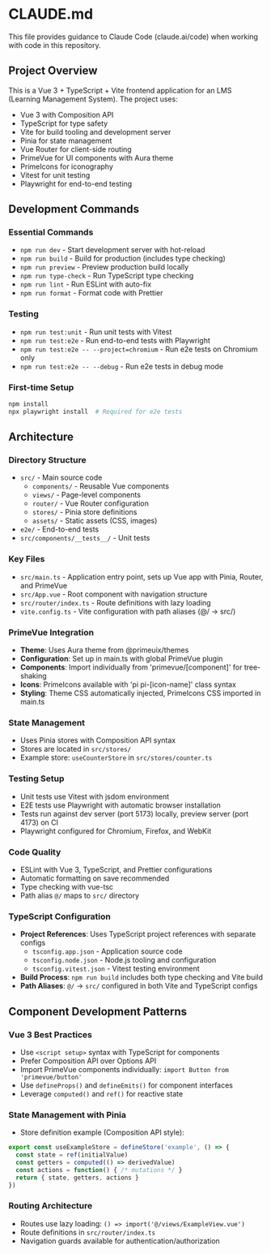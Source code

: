 # CLAUDE.md

This file provides guidance to Claude Code (claude.ai/code) when working with code in this repository.

## Project Overview

This is a Vue 3 + TypeScript + Vite frontend application for an LMS (Learning Management System). The project uses:
- Vue 3 with Composition API
- TypeScript for type safety
- Vite for build tooling and development server
- Pinia for state management
- Vue Router for client-side routing
- PrimeVue for UI components with Aura theme
- PrimeIcons for iconography
- Vitest for unit testing
- Playwright for end-to-end testing

## Development Commands

### Essential Commands
- `npm run dev` - Start development server with hot-reload
- `npm run build` - Build for production (includes type checking)
- `npm run preview` - Preview production build locally
- `npm run type-check` - Run TypeScript type checking
- `npm run lint` - Run ESLint with auto-fix
- `npm run format` - Format code with Prettier

### Testing
- `npm run test:unit` - Run unit tests with Vitest
- `npm run test:e2e` - Run end-to-end tests with Playwright
- `npm run test:e2e -- --project=chromium` - Run e2e tests on Chromium only
- `npm run test:e2e -- --debug` - Run e2e tests in debug mode

### First-time Setup
```bash
npm install
npx playwright install  # Required for e2e tests
```

## Architecture

### Directory Structure
- `src/` - Main source code
  - `components/` - Reusable Vue components
  - `views/` - Page-level components
  - `router/` - Vue Router configuration
  - `stores/` - Pinia store definitions
  - `assets/` - Static assets (CSS, images)
- `e2e/` - End-to-end tests
- `src/components/__tests__/` - Unit tests

### Key Files
- `src/main.ts` - Application entry point, sets up Vue app with Pinia, Router, and PrimeVue
- `src/App.vue` - Root component with navigation structure
- `src/router/index.ts` - Route definitions with lazy loading
- `vite.config.ts` - Vite configuration with path aliases (@/ → src/)

### PrimeVue Integration
- **Theme**: Uses Aura theme from @primeuix/themes
- **Configuration**: Set up in main.ts with global PrimeVue plugin
- **Components**: Import individually from 'primevue/[component]' for tree-shaking
- **Icons**: PrimeIcons available with 'pi pi-[icon-name]' class syntax
- **Styling**: Theme CSS automatically injected, PrimeIcons CSS imported in main.ts

### State Management
- Uses Pinia stores with Composition API syntax
- Stores are located in `src/stores/`
- Example store: `useCounterStore` in `src/stores/counter.ts`

### Testing Setup
- Unit tests use Vitest with jsdom environment
- E2E tests use Playwright with automatic browser installation
- Tests run against dev server (port 5173) locally, preview server (port 4173) on CI
- Playwright configured for Chromium, Firefox, and WebKit

### Code Quality
- ESLint with Vue 3, TypeScript, and Prettier configurations
- Automatic formatting on save recommended
- Type checking with vue-tsc
- Path alias `@/` maps to `src/` directory

### TypeScript Configuration
- **Project References**: Uses TypeScript project references with separate configs
  - `tsconfig.app.json` - Application source code
  - `tsconfig.node.json` - Node.js tooling and configuration
  - `tsconfig.vitest.json` - Vitest testing environment
- **Build Process**: `npm run build` includes both type checking and Vite build
- **Path Aliases**: `@/` → `src/` configured in both Vite and TypeScript configs

## Component Development Patterns

### Vue 3 Best Practices
- Use `<script setup>` syntax with TypeScript for components
- Prefer Composition API over Options API
- Import PrimeVue components individually: `import Button from 'primevue/button'`
- Use `defineProps()` and `defineEmits()` for component interfaces
- Leverage `computed()` and `ref()` for reactive state

### State Management with Pinia
- Store definition example (Composition API style):
```typescript
export const useExampleStore = defineStore('example', () => {
  const state = ref(initialValue)
  const getters = computed(() => derivedValue)
  const actions = function() { /* mutations */ }
  return { state, getters, actions }
})
```

### Routing Architecture
- Routes use lazy loading: `() => import('@/views/ExampleView.vue')`
- Route definitions in `src/router/index.ts`
- Navigation guards available for authentication/authorization